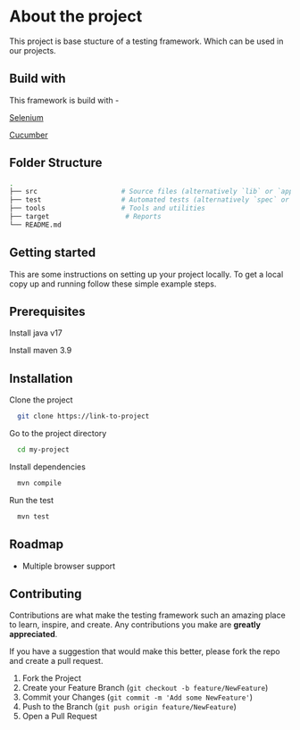 
# About the project

This project is base stucture of a testing framework. Which can be used in our projects.


## Build with

This framework is build with -

[Selenium](https://www.selenium.dev/)

[Cucumber](https://cucumber.io/)


## Folder Structure
```bash
.
├── src                     # Source files (alternatively `lib` or `app`)
├── test                    # Automated tests (alternatively `spec` or `tests`)
├── tools                   # Tools and utilities
├── target                   # Reports
└── README.md
```

    
## Getting started

This are some instructions on setting up your project locally.
To get a local copy up and running follow these simple example steps.


## Prerequisites

Install java v17

Install maven 3.9


## Installation

Clone the project

```bash
  git clone https://link-to-project
```

Go to the project directory

```bash
  cd my-project
```

Install dependencies

```bash
  mvn compile
```

Run the test

```bash
  mvn test
```


## Roadmap

- Multiple browser support




## Contributing

 Contributions are what make the testing framework such an amazing place to learn, inspire, and create. Any contributions you make are **greatly appreciated**.

If you have a suggestion that would make this better, please fork the repo and create a pull request. 

1. Fork the Project
2. Create your Feature Branch (`git checkout -b feature/NewFeature`)
3. Commit your Changes (`git commit -m 'Add some NewFeature'`)
4. Push to the Branch (`git push origin feature/NewFeature`)
5. Open a Pull Request

